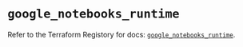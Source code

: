 # `google_notebooks_runtime`

Refer to the Terraform Registory for docs: [`google_notebooks_runtime`](https://www.terraform.io/docs/providers/google/r/notebooks_runtime).
